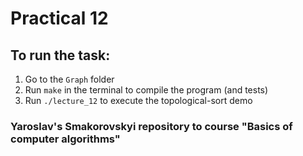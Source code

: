 # Practical 12

## To run the task:

1. Go to the `Graph` folder  
2. Run `make` in the terminal to compile the program (and tests)  
3. Run `./lecture_12` to execute the topological-sort demo  

### Yaroslav's Smakorovskyi repository to course "Basics of computer algorithms" 
